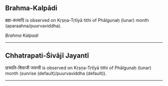 ## Brahma-Kalpādi
ब्रह्म-कल्पादि is observed on Kṛṣṇa-Tṛtīyā tithi of Phālgunaḥ (lunar) month (aparaahna/puurvaviddha).

_Brahma Kalpadi_

---
## Chhatrapati-Śivājī Jayantī
छत्रपति-शिवाजी जयन्ती is observed on Kṛṣṇa-Tṛtīyā tithi of Phālgunaḥ (lunar) month (sunrise (default)/puurvaviddha (default)).



---

